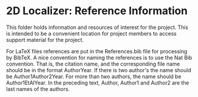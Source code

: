 # 2D Localizer: Reference Information

This folder holds information and resources of interest for the project.  This
is intended to be a convenient location for project members to access
support material for the project.

For LaTeX files references are put in the References.bib file for processing by
BibTeX.  A nice convention for naming the references is to use the Nat Bib
convention.  That is, the citation name, and the corresponding file name should
be in the format AuthorYear.  If there is two author's the name should be
Author1Author2Year.  For more than two authors, the name should be
Author1EtAlYear.  In the preceding text, Author, Author1 and Author2 are the
last names of the authors.

